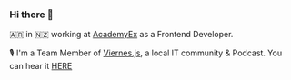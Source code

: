 ### Hi there 👋

🇦🇷 in 🇳🇿 working at [AcademyEx](https://academyex.com/) as a Frontend Developer. 

🎙 I'm a Team Member of [Viernes.js](https://twitter.com/viernes_js?lang=es), a local IT community & Podcast. You can hear it [HERE](https://open.spotify.com/show/5dfjHXuflb1pQqQRjka31q)


